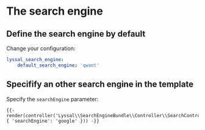 # The search engine

## Define the search engine by default

Change your configuration:

```yaml
lyssal_search_engine:
    default_search_engine: 'qwant'
```

## Specifify an other search engine in the template

Specify the `searchEngine` parameter:

```twig
{{- render(controller('Lyssal\\SearchEngineBundle\\Controller\\SearchController:form', { 'searchEngine': 'google' })) -}}
```
